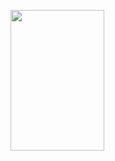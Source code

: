 <p align="left">
  <img width="150" height="225" src="https://spotify-github-profile.kittinanx.com/api/view.svg?uid=31wwplzbvn26xo6msimnxpmzrvou&redirect=true][https://spotify-github-profile.kittinanx.com/api/view.svg?uid=31wwplzbvn26xo6msimnxpmzrvou&cover_image=true&theme=default&show_offline=true&background_color=121212&interchange=true&bar_color=53b14f&bar_color_cover=false)">
</p>